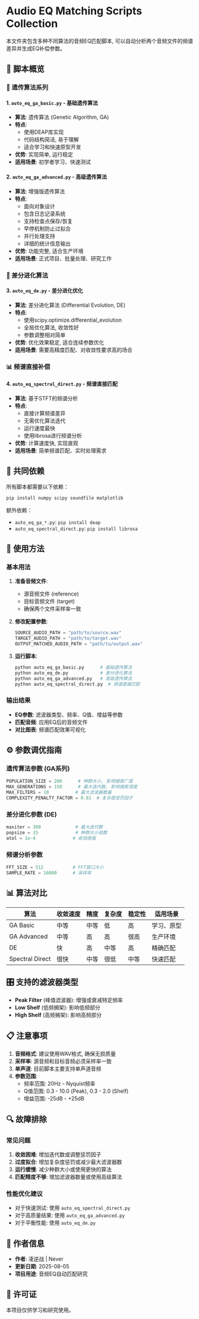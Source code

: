 # Audio EQ Matching Scripts Collection

本文件夹包含多种不同算法的音频EQ匹配脚本, 可以自动分析两个音频文件的频谱差异并生成EQ补偿参数。

## 📁 脚本概览

### 🧬 遗传算法系列

#### 1. `auto_eq_ga_basic.py` - 基础遗传算法
- **算法**: 遗传算法 (Genetic Algorithm, GA)
- **特点**: 
  - 使用DEAP库实现
  - 代码结构简洁, 易于理解
  - 适合学习和快速原型开发
- **优势**: 实现简单, 运行稳定
- **适用场景**: 初学者学习、快速测试

#### 2. `auto_eq_ga_advanced.py` - 高级遗传算法
- **算法**: 增强版遗传算法
- **特点**:
  - 面向对象设计
  - 包含日志记录系统
  - 支持检查点保存/恢复
  - 早停机制防止过拟合
  - 并行处理支持
  - 详细的统计信息输出
- **优势**: 功能完整, 适合生产环境
- **适用场景**: 正式项目、批量处理、研究工作

### 🔄 差分进化算法

#### 3. `auto_eq_de.py` - 差分进化优化
- **算法**: 差分进化算法 (Differential Evolution, DE)
- **特点**:
  - 使用scipy.optimize.differential_evolution
  - 全局优化算法, 收敛性好
  - 参数调整相对简单
- **优势**: 优化效果稳定, 适合连续参数优化
- **适用场景**: 需要高精度匹配、对收敛性要求高的场合

### 📊 频谱直接补偿

#### 4. `auto_eq_spectral_direct.py` - 频谱直接匹配
- **算法**: 基于STFT的频谱分析
- **特点**:
  - 直接计算频谱差异
  - 无需优化算法迭代
  - 运行速度最快
  - 使用librosa进行频谱分析
- **优势**: 计算速度快, 实现直观
- **适用场景**: 简单频谱匹配、实时处理需求

## 🔧 共同依赖

所有脚本都需要以下依赖：
```bash
pip install numpy scipy soundfile matplotlib
```

额外依赖：
- `auto_eq_ga_*.py`: `pip install deap`
- `auto_eq_spectral_direct.py`: `pip install librosa`

## 📖 使用方法

### 基本用法

1. **准备音频文件**:
   - 源音频文件 (reference)
   - 目标音频文件 (target)
   - 确保两个文件采样率一致

2. **修改配置参数**:
   ```python
   SOURCE_AUDIO_PATH = "path/to/source.wav"
   TARGET_AUDIO_PATH = "path/to/target.wav"
   OUTPUT_MATCHED_AUDIO_PATH = "path/to/output.wav"
   ```

3. **运行脚本**:
   ```bash
   python auto_eq_ga_basic.py      # 基础遗传算法
   python auto_eq_de.py            # 差分进化算法
   python auto_eq_ga_advanced.py   # 高级遗传算法
   python auto_eq_spectral_direct.py  # 频谱直接匹配
   ```

### 输出结果

- **EQ参数**: 滤波器类型、频率、Q值、增益等参数
- **匹配音频**: 应用EQ后的音频文件
- **对比图表**: 频谱匹配效果可视化

## ⚙️ 参数调优指南

### 遗传算法参数 (GA系列)
```python
POPULATION_SIZE = 200      # 种群大小, 影响搜索广度
MAX_GENERATIONS = 150      # 最大迭代数, 影响搜索深度
MAX_FILTERS = 10          # 最大滤波器数量
COMPLEXITY_PENALTY_FACTOR = 0.01  # 复杂度惩罚因子
```

### 差分进化参数 (DE)
```python
maxiter = 300             # 最大迭代数
popsize = 15              # 种群大小倍数
atol = 1e-4              # 收敛阈值
```

### 频谱分析参数
```python
FFT_SIZE = 512           # FFT窗口大小
SAMPLE_RATE = 16000      # 采样率
```

## 📊 算法对比

| 算法 | 收敛速度 | 精度 | 复杂度 | 稳定性 | 适用场景 |
|------|---------|------|--------|---------|----------|
| GA Basic | 中等 | 中等 | 低 | 高 | 学习、原型 |
| GA Advanced | 中等 | 高 | 高 | 很高 | 生产环境 |
| DE | 快 | 高 | 中等 | 高 | 精确匹配 |
| Spectral Direct | 很快 | 中等 | 很低 | 中等 | 快速匹配 |

## 🎛️ 支持的滤波器类型

- **Peak Filter** (峰值滤波器): 增强或衰减特定频率
- **Low Shelf** (低频搁架): 影响低频部分
- **High Shelf** (高频搁架): 影响高频部分

## 📋 注意事项

1. **音频格式**: 建议使用WAV格式, 确保无损质量
2. **采样率**: 源音频和目标音频必须采样率一致
3. **单声道**: 目前脚本主要支持单声道音频
4. **参数范围**: 
   - 频率范围: 20Hz - Nyquist频率
   - Q值范围: 0.3 - 10.0 (Peak), 0.3 - 2.0 (Shelf)
   - 增益范围: -25dB - +25dB

## 🔍 故障排除

### 常见问题

1. **收敛困难**: 增加迭代数或调整惩罚因子
2. **过度拟合**: 增加复杂度惩罚或减少最大滤波器数
3. **运行缓慢**: 减少种群大小或使用更快的算法
4. **匹配精度不够**: 增加滤波器数量或使用高级算法

### 性能优化建议

- 对于快速测试: 使用 `auto_eq_spectral_direct.py`
- 对于高质量结果: 使用 `auto_eq_ga_advanced.py`
- 对于平衡性能: 使用 `auto_eq_de.py`

## 📝 作者信息

- **作者**: 凌逆战 | Never
- **更新日期**: 2025-08-05
- **项目用途**: 音频EQ自动匹配研究

## 📄 许可证

本项目仅供学习和研究使用。
